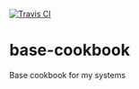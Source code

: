 [![Travis CI](https://travis-ci.com/jldugger/base-cookbook.svg?branch=master)](https://travis-ci.com/jldugger/base-cookbook)

# base-cookbook

Base cookbook for my systems
